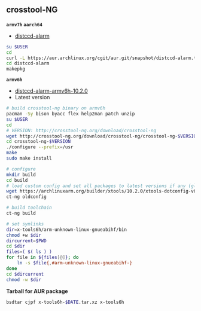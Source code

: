 crosstool-NG
---
**`armv7h` `aarch64`**
- [distccd-alarm](https://aur.archlinux.org/pkgbase/distccd-alarm)
```sh
su $USER
cd
curl -L https://aur.archlinux.org/cgit/aur.git/snapshot/distccd-alarm.tar.gz | bsdtar xf -
cd distccd-alarm
makepkg
```

**`armv6h`**
- [distccd-alarm-armv6h-10.2.0](https://github.com/rern/rern.github.io/tree/main/crosstool-NG/distccd-alarm-armv6h)
- Latest version
```sh
# build crosstool-ng binary on armv6h
pacman -Sy bison byacc flex help2man patch unzip
su $USER
cd
# VERSION: http://crosstool-ng.org/download/crosstool-ng
wget http://crosstool-ng.org/download/crosstool-ng/crosstool-ng-$VERSION.tar.xz | bsdtar xf -
cd crosstool-ng-$VERSION
./configure --prefix=/usr
make
sudo make install

# configure
mkdir build
cd build
# load custom config and set all packages to latest versions if any (glibc 2.35 might failed)
wget https://archlinuxarm.org/builder/xtools/10.2.0/xtools-dotconfig-v6 -O .config
ct-ng oldconfig

# build toolchain
ct-ng build

# set symlinks
dir=x-tools6h/arm-unknown-linux-gnueabihf/bin
chmod +w $dir
dircurrent=$PWD
cd $dir
files=( $( ls ) )
for file in ${files[@]}; do
    ln -s $file{,#arm-unknown-linux-gnueabihf-}
done
cd $dircurrent
chmod -w $dir
```

**Tarball for AUR package**
```sh
bsdtar cjpf x-tools6h-$DATE.tar.xz x-tools6h
```
